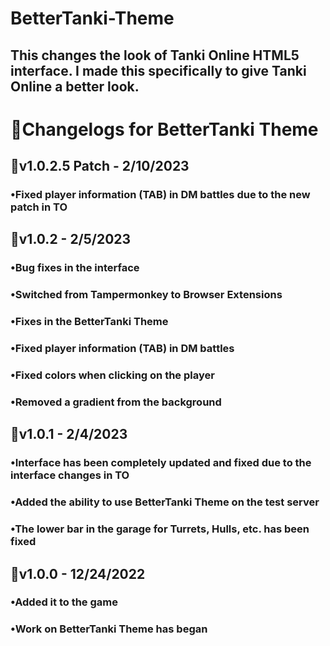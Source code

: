 # BetterTanki-Theme
## This changes the look of Tanki Online HTML5 interface. I made this specifically to give Tanki Online a better look.



# 🧾Changelogs for BetterTanki Theme


## 🚀v1.0.2.5 Patch - 2/10/2023

### •Fixed player information (TAB) in DM battles due to the new patch in TO

## 🚀v1.0.2 - 2/5/2023


### •Bug fixes in the interface
### •Switched from Tampermonkey to Browser Extensions
### •Fixes in the BetterTanki Theme
### •Fixed player information (TAB) in DM battles
### •Fixed colors when clicking on the player
### •Removed a gradient from the background

## 🚀v1.0.1 - 2/4/2023

### •Interface has been completely updated and fixed due to the interface changes in TO
### •Added the ability to use BetterTanki Theme on the test server
### •The lower bar in the garage for Turrets, Hulls, etc. has been fixed

## 🚀v1.0.0 - 12/24/2022

### •Added it to the game
### •Work on BetterTanki Theme has began

